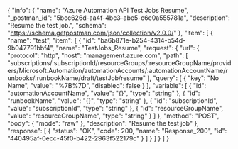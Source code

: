 {
  "info": {
    "name": "Azure Automation API Test Jobs Resume",
    "_postman_id": "5bcc626d-aa4f-4bc3-abe5-c6e0a555781a",
    "description": "Resume the test job.",
    "schema": "https://schema.getpostman.com/json/collection/v2.0.0/"
  },
  "item": [
    {
      "name": "test",
      "item": [
        {
          "id": "ba6b871e-b254-4314-b54d-9b047791bbf4",
          "name": "TestJobs_Resume",
          "request": {
            "url": {
              "protocol": "http",
              "host": "management.azure.com",
              "path": [
                "subscriptions/:subscriptionId/resourceGroups/:resourceGroupName/providers/Microsoft.Automation/automationAccounts/:automationAccountName/runbooks/:runbookName/draft/testJob/resume"
              ],
              "query": [
                {
                  "key": "No Name",
                  "value": "%7B%7D",
                  "disabled": false
                }
              ],
              "variable": [
                {
                  "id": "automationAccountName",
                  "value": "{}",
                  "type": "string"
                },
                {
                  "id": "runbookName",
                  "value": "{}",
                  "type": "string"
                },
                {
                  "id": "subscriptionId",
                  "value": "subscriptionId",
                  "type": "string"
                },
                {
                  "id": "resourceGroupName",
                  "value": "resourceGroupName",
                  "type": "string"
                }
              ]
            },
            "method": "POST",
            "body": {
              "mode": "raw"
            },
            "description": "Resume the test job"
          },
          "response": [
            {
              "status": "OK",
              "code": 200,
              "name": "Response_200",
              "id": "440495af-0ecc-45f0-b422-2963f522179c"
            }
          ]
        }
      ]
    }
  ]
}